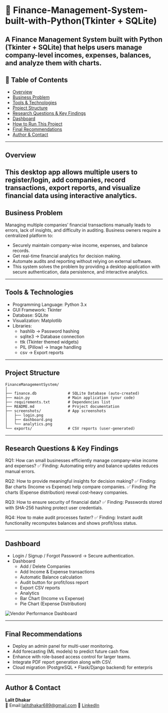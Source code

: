 # 🧾 Finance-Management-System-built-with-Python(Tkinter + SQLite)

A Finance Management System built with Python (Tkinter + SQLite) that helps users manage company-level incomes, expenses, balances, and analyze them with charts.
---

## 📌 Table of Contents
- <a href="#overview">Overview</a>
- <a href="#business-problem">Business Problem</a>
- <a href="#tools--technologies">Tools & Technologies</a>
- <a href="#project-structure">Project Structure</a>
- <a href="#research-questions--key-findings">Research Questions & Key Findings</a>
- <a href="#dashboard">Dashboard</a>
- <a href="#how-to-run-this-project">How to Run This Project</a>
- <a href="#final-recommendations">Final Recommendations</a>
- <a href="#author--contact">Author & Contact</a>
---

<h2><a class="anchor" id="overview"></a>Overview</h2>

This desktop app allows multiple users to register/login, add companies, record transactions, export reports, and visualize financial data using interactive analytics.
---

<h2><a class="anchor" id="business-problem"></a>Business Problem</h2>

Managing multiple companies’ financial transactions manually leads to errors, lack of insights, and difficulty in auditing. Business owners require a centralized platform to:
 - Securely maintain company-wise income, expenses, and balance records.
 - Get real-time financial analytics for decision making.
 - Automate audits and reporting without relying on external software.
 - This system solves the problem by providing a desktop application with secure  authentication, data persistence, and interactive analytics.
---

<h2><a class="anchor" id="tools--technologies"></a>Tools & Technologies</h2>

- Programming Language: Python 3.x
- GUI Framework: Tkinter
- Database: SQLite
- Visualization: Matplotlib
- Libraries:
    - hashlib → Password hashing
    - sqlite3 → Database connection
    - ttk (Tkinter themed widgets)
    - PIL (Pillow) → Image handling
    - csv → Export reports
---

<h2><a class="anchor" id="project-structure"></a>Project Structure</h2>

```
FinanceManagementSystem/
│
├── finance.db              # SQLite Database (auto-created)
├── main.py                 # Main application (your code)
├── requirements.txt        # Dependencies list
├── README.md               # Project documentation
├── screenshots/            # App screenshots
│   ├── login.png
│   ├── dashboard.png
│   └── analytics.png
└── exports/                # CSV reports (user-generated)

```
---
<h2><a class="anchor" id="research-questions--key-findings"></a>Research Questions & Key Findings</h2>

RQ1: How can small businesses efficiently manage company-wise income and expenses?
    ✅ Finding: Automating entry and balance updates reduces manual errors.

RQ2: How to provide meaningful insights for decision making?
    ✅ Finding: Bar charts (Income vs Expense) help compare companies.
    ✅ Finding: Pie charts (Expense distribution) reveal cost-heavy companies.

RQ3: How to ensure security of financial data?
    ✅ Finding: Passwords stored with SHA-256 hashing protect user credentials.

RQ4: How to make audit processes faster?
    ✅ Finding: Instant audit functionality recomputes balances and shows profit/loss status.

---
<h2><a class="anchor" id="dashboard"></a>Dashboard</h2>

- Login / Signup / Forgot Password → Secure authentication.
- Dashboard
   - Add / Delete Companies
   - Add Income & Expense transactions
   - Automatic Balance calculation
   - Audit button for profit/loss report
   - Export CSV reports
   - Analytics
   - Bar Chart (Income vs Expense)
   - Pie Chart (Expense Distribution)

![Vendor Performance Dashboard](images\company_finance_Dashboard.png)

---
<h2><a class="anchor" id="final-recommendations"></a>Final Recommendations</h2>

- Deploy an admin panel for multi-user monitoring.
- Add forecasting (ML models) to predict future cash flow.
- Enhance with role-based access control for larger teams.
- Integrate PDF report generation along with CSV.
- Cloud migration (PostgreSQL + Flask/Django backend) for enterpris

---
<h2><a class="anchor" id="author--contact"></a>Author & Contact</h2>

**Lalit Dhakar**  
📧 Email:lalitdhakar689@gmail.com
🔗 [LinkedIn](www.linkedin.com/in/lalit-dhakar-378101335)  
